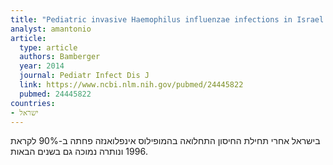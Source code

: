 ```yaml
---
title: "Pediatric invasive Haemophilus influenzae infections in Israel in the era of Haemophilus influenzae type b vaccine: a nationwide prospective study"
analyst: amantonio
article:
  type: article
  authors: Bamberger
  year: 2014
  journal: Pediatr Infect Dis J
  link: https://www.ncbi.nlm.nih.gov/pubmed/24445822
  pubmed: 24445822
countries:
- ישראל
---
```


בישראל אחרי תחילת החיסון התחלואה בהמופילוס אינפלואנזה פחתה ב-90% לקראת 1996 ונותרה נמוכה גם בשנים הבאות.
